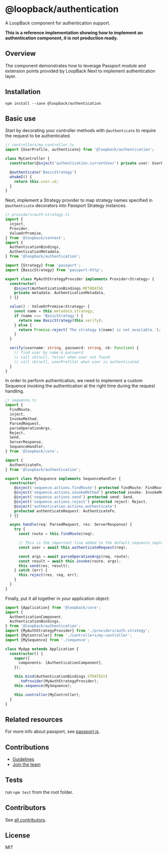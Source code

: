 # @loopback/authentication

A LoopBack component for authentication support.

**This is a reference implementation showing how to implement an authentication component, it is not production ready.**

## Overview

The component demonstrates how to leverage Passport module and extension points
provided by LoopBack Next to implement authentication layer.

## Installation

```shell
npm install --save @loopback/authentication
```

## Basic use

Start by decorating your controller methods with `@authenticate` to require
the request to be authenticated.

```ts
// controllers/my-controller.ts
import {UserProfile, authenticate} from '@loopback/authentication';

class MyController {
  constructor(@inject('authentication.currentUser') private user: UserProfile) {}

  @authenticate('BasicStrategy')
  whoAmI() {
    return this.user.id;
  }
}
```

Next, implement a Strategy provider to map strategy names specified
in `@authenticate` decorators into Passport Strategy instances.

```ts
// providers/auth-strategy.ts
import {
  inject,
  Provider,
  ValueOrPromise,
} from '@loopback/context';
import {
  AuthenticationBindings,
  AuthenticationMetadata,
} from '@loopback/authentication';

import {Strategy} from 'passport';
import {BasicStrategy} from 'passport-http';

export class MyAuthStrategyProvider implements Provider<Strategy> {
  constructor(
    @inject(AuthenticationBindings.METADATA)
    private metadata: AuthenticationMetadata,
  ) {}

  value() : ValueOrPromise<Strategy> {
    const name = this.metadata.strategy;
    if (name === 'BasicStrategy') {
      return new BasicStrategy(this.verify);
    } else {
      return Promise.reject(`The strategy ${name} is not available.`);
    }
  }

  verify(username: string, password: string, cb: Function) {
    // find user by name & password
    // call cb(null, false) when user not found
    // call cb(null, userProfile) when user is authenticated
  }
}
```

In order to perform authentication, we need to implement a custom Sequence
invoking the authentication at the right time during the request handling.

```ts
// sequence.ts
import {
  FindRoute,
  inject,
  InvokeMethod,
  ParsedRequest,
  parseOperationArgs,
  Reject,
  Send,
  ServerResponse,
  SequenceHandler,
} from '@loopback/core';

import {
  AuthenticateFn,
} from '@loopback/authentication';

export class MySequence implements SequenceHandler {
  constructor(
    @inject('sequence.actions.findRoute') protected findRoute: FindRoute,
    @inject('sequence.actions.invokeMethod') protected invoke: InvokeMethod,
    @inject('sequence.actions.send') protected send: Send,
    @inject('sequence.actions.reject') protected reject: Reject,
    @inject('authentication.actions.authenticate')
    protected authenticateRequest: AuthenticateFn,
  ) {}

  async handle(req: ParsedRequest, res: ServerResponse) {
    try {
      const route = this.findRoute(req);

      // This is the important line added to the default sequence implementation
      const user = await this.authenticateRequest(req);

      const args = await parseOperationArgs(req, route);
      const result = await this.invoke(route, args);
      this.send(res, result);
    } catch (err) {
      this.reject(res, req, err);
    }
  }
}
```

Finally, put it all together in your application object:

```ts
import {Application} from '@loopback/core';
import {
  AuthenticationComponent,
  AuthenticationBindings,
} from '@loopback/authentication';
import {MyAuthStrategyProvider} from './providers/auth-strategy';
import {MyController} from './controllers/my-controller';
import {MySequence} from './sequence';

class MyApp extends Application {
  constructor() {
    super({
      components: [AuthenticationComponent],
    });

    this.bind(AuthenticationBindings.STRATEGY)
      .toProvider(MyAuthStrategyProvider);
    this.sequence(MySequence);

    this.controller(MyController);
  }
}
```

## Related resources

For more info about passport, see [passport.js](http://passportjs.org/).

## Contributions

- [Guidelines](https://github.com/strongloop/loopback-next/wiki/Contributing#guidelines)
- [Join the team](https://github.com/strongloop/loopback-next/issues/110)

## Tests

run `npm test` from the root folder.

## Contributors

See [all contributors](https://github.com/strongloop/loopback-next/graphs/contributors).

## License

MIT
